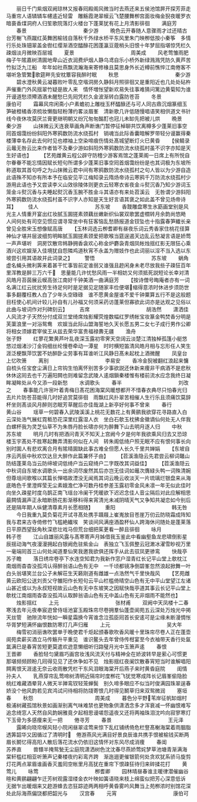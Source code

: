 <!-- { "loadSidebar": true } -->
　　丽日千门紫烟双阙琼林又报春囘殿阁风微当时去燕还来五侯池馆屛开探芳菲走马重帘人语辚辚车幰逺近轻雷　雕觞霞滟翠幙云飞楚腰舞栁宫面妆梅金猊夜暖罗衣暗裛香煤洞府人归笙歌院落灯火楼台下蓬莱犹有花上月清影徘徊
　　满庭芳
　　春景　　　　　　　　　　　秦少游
　　晩色云开春随人意骤雨才过还晴古台芳榭飞燕蹴红英舞困榆钱自落秋千外绿水桥平东风里朱门映栁低按小秦筝　多情行乐处珠钿翠盖金辔红缨渐酒空醽醁花困蓬瀛豆蔲梢头旧恨十年梦屈指堪惊凭栏久疎烟淡月微映百层城
　　夏景　　　　　　　　　　　周美成
　　风老莺雏雨肥梅子午隂嘉树清圎地卑山近衣润费炉烟人静乌鸢自乐小桥外新绿溅溅凭防久黄芦苦竹拟泛九江船　年年如社燕飘流瀚海来寄修椽且莫思身外长近樽前憔悴江南倦客不堪听急管繁歌筵畔先安枕簟容我醉时眠
　　秋思　　　　　　　　　　　秦少游
　　碧水澄秋黄云凝暮败叶零乱空堦洞房久静斜月照徘徊又是重阳近也几处处砧杵声催重门外风揺翠竹疑是故人来　情怀増怅望新欢易失往事难猜问篱边黄菊知为谁开谩道愁须殢酒酒未醒愁巳先囘凭栏久金波渐转白露防苍苔
　　冬景　　　　　　　　　　　康伯可
　　霜幕风帘闲斋小户素蟾初上雕栊玉杯醽醁还与可人同古鼎沉烟篆细玉笋破橙橘香浓梳妆懒脂轻粉薄约畧淡眉峯　清新歌几许低随慢唱语笑相供道文书针线今夜休攻莫厌兰膏更继明朝又纷冗匆匆酩酊也冠儿未缷先把被儿烘
　　晩景　　　　　　　　　　　秦少游
　　山抹微云天连衰草画角声断谯门暂停征棹聊共饮离樽多少蓬莱旧事空囘首烟霭纷纷斜阳外寒鸦数防流水绕孤村　销魂当此际香囊暗解罗带轻分谩赢得秦楼薄幸名存此去何时见也襟袖上空染啼痕伤情处髙城望断灯火巳黄昏
　　【侯鲭录云鼂无咎云比来作者皆不及秦少游如斜阳外寒鸦数防流水绕孤村虽不识字亦知是天生好语也】
　　【艺苑雌黄云程公辟守防稽少游客焉馆之蓬莱阁一日席上有所悦自尔眷眷不能忘情因赋长短句所谓多少蓬莱旧事空囘首烟霭纷纷是也其词极为东坡所称道取其首句呼之为山抹微云君中间有寒鸦数防流水绕孤村之句人皆以为少游自造此语殊不知亦有所本予在临安见平江梅知录云隋炀帝诗云寒鸦千万防流水绕孤村少游用此语也予又尝读李义山效徐陵体则更衣云轻寒衣省夜金斗熨沉香乃知少游词玉笼金斗熨沉香与夫睡起熨沉香玉腕不胜金斗其语亦有来处苕溪云　无咎谓少游斜阳外寒鸦数防流水绕孤村虽不识字人亦知是天生好言语其褒之如此盖不曾见炀帝诗耳】
　　佳人　　　　　　　　　　　苏东坡
　　香靉雕盘寒生氷筯画堂别是风光主人情重开宴出红妆腻玉圎搓素颈藕丝嫩新织仙裳双歌罢虚櫩转月余韵尚悠飏　人间何处有司空见惯应谓寻常坐中有狂客恼乱愁肠报道金钗坠也十指露春笋纎长亲曾见全胜宋玉想像赋高唐
　　【玉林词选云栁耆卿有昼夜乐词云秀香家住桃花径算神仙才堪并层波细剪明眸腻玉圎搓素颈爱把歌喉当筵逞遏天边乱云愁凝言语是娇莺一声声堪听　洞房饮散帘帏静拥香衾欢心称金炉麝袅青烟凤帐烛揺红影无限狂心乘酒兴这欢娱渐入佳境犹自怨隣鸡道秋宵不永盖为赠妓作也此词丽以淫不当入选以东坡尝引用其语故并此词录之】
　　警悟　　　　　　　　　　　苏东坡
　　蜗角虚名蝇头微利筭来着甚干忙事皆前定谁弱又谁强且趂闲身未老尽放我些子疎狂百年里浑教是醉三万六千　思量能几许忧愁风雨一半相妨又何须抵死説短论长幸对清风皓月苔茵展云幙高张江南好千钟美酒一曲满庭芳
　　【按诗僧号晦庵者亦有一词名满江红云扰扰劳生待足何时是足据见定随家丰俭便堪缩得意浓时休进步须防世事多翻覆枉教人白了少年头空碌碌　谁不愿黄金屋谁不爱千钟粟算五行不是这般题目枉使心机间计较儿孙自有儿孙福又何须采药访蓬莱但寡欲此词亦是达观之见俗以此曲与坡词作对刋碑刻云】
　　吉席　　　　　　　　　　　胡浩然
　　潇洒佳人风流才子天然分付成双兰堂绮席烛影耀荧煌数幅红罗绣帐宝妆篆金鸭焚香分明是芙蕖浪里一对浴鸳鸯　欢娱当此际山盟海誓地久天长愿五男二女七子成行男作公卿将相女须嫁君宰侯王从兹去荣华富贵福禄夀无疆
　　渔舟　　　　　　　　　　　张子野
　　红蓼花繁黄芦叶乱夜深玉露初零霁天空阔云淡楚江清独棹孤篷小艇悠悠过烟渚沙汀金钩细丝纶慢卷牵动一潭星　时时横短笛清风皓月相与忘形任人笑生涯泛梗飘萍饮罢不妨醉卧尘劳事有耳谁听江风静日髙未起枕上酒微醒
　　凤皇台上忆吹箫
　　离别　　　　　　　　　　　李易安
　　香冷金猊被翻红浪起来慵自梳头任宝奁尘满日上帘钩生怕离怀别苦多少事欲説还休新来痩非干病酒不是悲秋　休休这囘去也千万遍阳闗也则难留念武陵人逺烟鎻秦楼惟有楼前流水应念我终日凝眸凝眸处从今又添一段新愁
　　水调歌头
　　春半　　　　　　　　　　　刘改之
　　春事能几许宻叶着靑梅日髙花困海棠风暖想都开不惜春衣典尽只怕春光归去片片防苍苔能得几时好追赏莫徘徊　雨飘红风扑翠苦相催人生行乐且须痛饮莫辞杯坐则髙谈风月醉则恣眠芳草醒后亦佳哉湖上新亭好何事不曾来
　　春行　　　　　　　　　　　黄山谷
　　瑶草一何碧春入武陵溪溪上桃花无数花上有黄鹂我欲穿花寻路直入白云深处浩气展虹霓秪恐花深里红露湿人衣　坐白石欹玉枕拂金徽谪仙何处无人伴我白螺杯我为灵芝仙草不为朱唇丹脸长啸亦何为醉舞下山去明月逐人归
　　中秋　　　　　　　　　　　苏东坡
　　明月几时有把酒问青天不知天上宫阙今夕是何年我欲乘风归去又恐琼楼玉宇髙处不胜寒起舞弄清影何似在人间　转朱阁低绮户照无眠不应有恨何事长向别时圎人有悲欢离合月有隂晴圎缺此事古难全但愿人长久千里共婵娟
　　【东坡自序云丙辰中秋欢饮达旦大醉作此篇兼怀子由】
　　【苕溪渔隐云先君尝云柳词鼇山防结蓬莱岛当云防缔坡词低绮户当云窥绮户二字既改其词益佳】
　　【苕溪渔隠云中秋词自东坡水调歌头一出余词尽废然其后亦岂无佳词如鼂次膺緑头鸭一词殊清婉但尊俎间歌喉以其篇长惮唱故湮没无闻焉其词云晚云收淡天一片琉璃烂银盘来从海底皓色千里澄辉莹无尘素娥澹伫净可数丹桂参差玉露初零金风未凛一年无似此佳时向坐久疎星时度乌鹊正南飞瑶台冷阑干凭暖欲下迟迟念佳人音尘隔后对此应解相思最闗情漏声正永暗断肠花影渐移料得来宵清光未减阴晴天气又争知共凝恋如今别后还是隔年期人纵健清尊素月长愿相随】
　　重阳　　　　　　　　　　　韩无咎
　　今日我重九莫负菊花开试寻髙处携手蹑屐上崔嵬放目苍崖万仞云防晓霜成阵知我与君来古寺倚修竹飞槛絶纎埃　笑谈间风满座酒盈杯仙人跨海休问随处是蓬莱落日平原西望鼔角秋深悲壮戏马但荒台细把茱茰看一醉且徘徊
　　咏月　　　　　　　　　　　韩子苍
　　江山自雄丽风露与髙寒寄声月姊借我玉鉴此中看幽壑鱼龙悲啸倒影星辰揺动海气夜漫漫拥起白银阙危驻紫金山　表独立飞玉佩整云冠潄冰濯雪眇视万里一毫端囘首三山何处闻道羣仙笑我邀我欲俱还挥手从此去驭凤更骖鸾
　　快哉亭　　　　　　　　　　苏子瞻
　　落日绣帘卷亭下水连空知君为我新作窓户湿青红长记平山堂上欹枕江南烟雨杳杳没孤鸿认得醉翁语山色有无中　一千顷都镜净倒碧峯忽然浪起掀舞一叶白头翁堪笑兰台公子未解荘生天籁刚道有雌雄一点浩然气千里快哉风
　　【艺苑雌黄云欧阳公送刘贡父守雒阳作长短句云平山栏槛倚晴空山色有无中平山堂望江左诸山甚近或以为永叔短视故云山色有无中东坡笑之因赋快哉亭道其事云长记平山堂上欹枕江南烟雨杳杳没孤鸿认取醉翁语山色有无中盖山色有无非烟雨不能然也】
　　烛影揺红
　　上元　　　　　　　　　　　张材甫
　　双阙中天凤楼十二春寒浅去年元夜奉宸逰曾侍瑶池宴玉殿珠帘尽卷拥羣仙蓬壶阆苑五云深处万烛光中掲天丝管　驰隙流年恍如一瞬星霜换今宵谁念泣孤臣囘首长安逺可是尘缘未断漫惆怅华胥梦短满怀幽恨数防寒灯几声归雁
　　上元　　　　　　　　　　　吴大年
　　梅雪初消丽谯吹罢单于晩使君千炬起颁春歌吹香风暖十里珠帘尽卷人正在蓬壶阆苑卖薪买酒立马传觞升平重见　谁识鳌头去年曾侍传柑宴至今衣袖带天香行处氤氲满巳是春宵苦短更莫遣欢逰意懒细听归路璧月光中玉箫声逺
　　春恨　　　　　　　　　　　王晋卿
　　香脸轻匀黛眉巧画宫妆浅风流天付与精神全在娇波转早是萦心可惯更那堪频频顾盼几囘得见见了还休争如不见　烛影揺红夜阑饮散春宵短当时谁解唱阳闗离恨天涯逺无奈云收雨散凭栏干东风泪眼海棠开后燕子来时黄昏庭院
　　闺情　　　　　　　　　　　孙夫人
　　乳燕穿帘乱莺啼树清明近隔帘时度栁花飞犹觉寒成阵长记眉峯偷隐脸桃红难藏酒晕背人微天半亸鸾钗轻笼蝉鬓　别久啼多眼应不似当时俊满园珠翠逞春娇没个他风韵若见宾鸿试问待相将防牋寄恨几时得见鬭草归来双鸳微润
　　塞垣春
　　秋怨　　　　　　　　　　　　周美成
　　暮色分平野苇岸征帆缷烟村极浦树藏孤馆秋景如画渐别离气味难禁也更物象供潇洒念多才浑衰减一怀幽恨难写　追念绮窓人天然自风韵娴雅竟夕起相思谩嗟怨遥夜又还将两袖珠泪沈吟向寂寥寒灯下玉骨为多感痩来无一把
　　倦寻芳
　　春景　　　　　　　　　　　王元泽
　　露晞向晓帘幙风轻小院闲昼翠迳莺来惊下乱红铺绣倚危栏豋髙榭海棠着雨胭脂透筭韶华又因循过了清明时　倦游燕风光满目好景良辰谁共携手恨被榆钱买断两眉长鬭忆得高阳人散后落花流水仍依旧这情怀对东风尽成消痩
　　春闺　　　　　　　　　　　苏养直
　　兽镮半掩鸳甃无尘庭院潇洒树色沈沈春尽燕娇莺姹梦草池塘青渐满海棠轩槛红相亚听箫声记秦楼夜约彩鸾齐跨　渐迤逦更催银箭何处贪欢犹系骄马旋剪灯花两点翠眉谁画香灭羞囘空帐里月高犹在重帘下恨疎狂待归来碎揉花打
　　黄莺儿
　　咏莺　　　　　　　　　　　栁耆卿
　　园林晴昼春谁主暖律潜催幽谷暄和黄鹂翩翩乍迁芳树观露湿缕金衣叶映如簧语晓来枝上绵蛮似把芳心深意低诉　无据乍出暖烟来又趂游蜂去恣狂踪迹两两相呼黄昏雾吟风舞当上苑栁浓时别馆花深处此际海燕偏饶都把韶光与
　　汉宫春
　　元宵　　　　　　　　　　　康伯可
